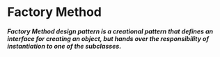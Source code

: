 # Factory Method

**_Factory Method design pattern is a creational pattern that defines an interface for creating an object, but hands over the responsibility of instantiation to one of the subclasses._**
